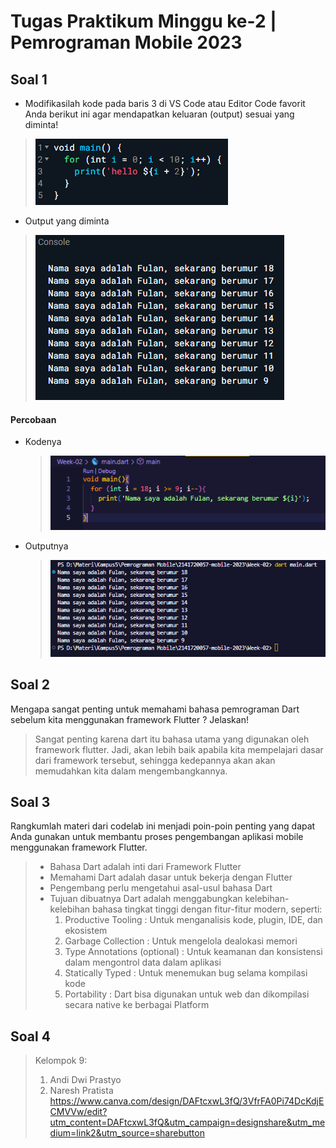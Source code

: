 
# Tugas Praktikum Minggu ke-2 | Pemrograman Mobile 2023

## Soal 1
- Modifikasilah kode pada baris 3 di VS Code atau Editor Code favorit Anda berikut ini agar mendapatkan keluaran (output) sesuai yang diminta! 
> ![Screenshot](/Week-02/docs/soal1_a.png) <br>
- Output yang diminta 
> ![Screenshot](/Week-02/docs/soal1_b.png) <br>


#### Percobaan
- Kodenya
    >![Screenshot](/Week-02/docs/jawaban1_a.png)

- Outputnya
    >![Screenshot](/Week-02/docs/jawaban1_b.png)

## Soal 2

Mengapa sangat penting untuk memahami bahasa pemrograman Dart sebelum kita menggunakan framework Flutter ? Jelaskan!
> Sangat penting karena dart itu bahasa utama yang digunakan oleh framework flutter. Jadi, akan lebih baik apabila kita mempelajari dasar dari framework tersebut, sehingga kedepannya akan akan memudahkan kita dalam mengembangkannya.

## Soal 3

Rangkumlah materi dari codelab ini menjadi poin-poin penting yang dapat Anda gunakan untuk membantu proses pengembangan aplikasi mobile menggunakan framework Flutter.
>- Bahasa Dart adalah inti dari Framework Flutter
>- Memahami Dart adalah dasar untuk bekerja dengan Flutter
>- Pengembang perlu mengetahui asal-usul bahasa Dart
>- Tujuan dibuatnya Dart adalah menggabungkan kelebihan-kelebihan bahasa tingkat tinggi dengan fitur-fitur modern, seperti:
>   1. Productive Tooling   : Untuk menganalisis kode, plugin, IDE, dan ekosistem
>   2. Garbage Collection   : Untuk mengelola dealokasi memori
>   3. Type Annotations (optional)     : Untuk keamanan dan konsistensi dalam mengontrol data dalam aplikasi
>   4. Statically Typed     : Untuk menemukan bug selama kompilasi kode
>   5. Portability          : Dart bisa digunakan untuk web dan dikompilasi secara native ke berbagai Platform

## Soal 4
>Kelompok 9:
>   1. Andi Dwi Prastyo
>   2. Naresh Pratista
> https://www.canva.com/design/DAFtcxwL3fQ/3VfrFA0Pi74DcKdjECMVVw/edit?utm_content=DAFtcxwL3fQ&utm_campaign=designshare&utm_medium=link2&utm_source=sharebutton